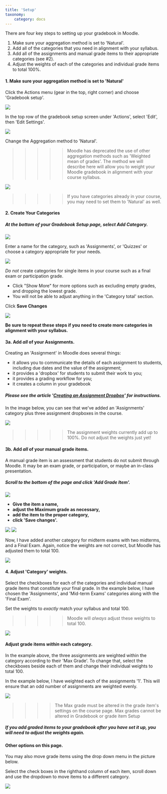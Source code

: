```yaml
---
title: 'Setup'
taxonomy:
    category: docs
---
```


There are four key steps to setting up your gradebook in Moodle.

1. Make sure your aggregation method is set to 'Natural'.
2. Add all of the categories that you need in alignment with your syllabus.
3. Add all of the assignments and manual grade items to their appropriate categories \(see \#2\).
4. Adjust the weights of each of the categories and individual grade items to total 100%.

#### 1. Make sure your aggregation method is set to 'Natural'

Click the Actions menu (gear in the top, right corner) and choose 'Gradebook setup'.

![](gradebook-setup-1.png)

In the top row of the gradebook setup screen under 'Actions', select 'Edit', then 'Edit Settings'.

![](gradebook-setup-2.png)

Change the Aggregation method to 'Natural'.

>>>>> Moodle has deprecated the use of other aggregation methods such as 'Weighted mean of grades'. The method we will describe here will allow you to weight your Moodle gradebook in alignment with your course syllabus.

![](gradebook-setup-4.png)

>>>>> If you have categories already in your course, you may need to set them to 'Natural' as well.

#### 2.  Create Your Categories

##### At the bottom of your Gradebook Setup page, select **Add Category**.

![](gradebook-setup-10.png)

Enter a name for the category, such as 'Assignments', or 'Quizzes' or choose a category appropriate for your needs.

![](gradebook-setup-6.png)

_Do not_ create categories for single items in your course such as a final exam or participation grade.

* Click "Show More" for more options such as excluding empty grades, and dropping the lowest grade.
* You will not be able to adjust anything in the 'Category total' section.

Click **Save Changes**

![](gradebook-setup-7.png)

**Be sure to repeat these steps if you need to create more categories in alignment with your syllabus.**


#### 3a. Add _all_ of your Assignments.

Creating an 'Assignment' in Moodle does several things:

* it allows you to communicate the details of each assignment to students, including due dates and the value of the assignment;
* it provides a 'dropbox' for students to submit their work to you;
* it provides a grading workflow for you;
* it creates a column in your gradebook

##### Please see the article '[Creating an Assignment Dropbox](http://create.twu.ca/help/moodle/faculty/activity-or-resource/creating-an-assignment-dropbox)' for instructions.

In the image below, you can see that we've added an 'Assignments' category plus three assignment dropboxes in the course.

![](gradebook-setup-8.png)

>>>>> The assignment weights currently add up to 100%. Do not adjust the weights just yet!

#### 3b. Add _all_ of your manual grade items.

A manual grade item is an assessment that students do not submit through Moodle. It may be an exam grade, or participation, or maybe an in-class presentation.

##### Scroll to the bottom of the page and click 'Add Grade Item'.

![](gradebook-setup-10.png)

* **Give the item a name,**
* **adjust the Maximum grade as necessary,**
* **add the item to the proper category,**
* **click 'Save changes'.**

![](gradebook-setup-11.png)
![](gradebook-setup-12.png)

Now, I have added another category for midterm exams with two midterms, and a Final Exam. Again, notice the weights are not correct, but Moodle has adjusted them to total 100.

![](gradebook-setup-9.png)

#### 4. Adjust 'Category' weights.

Select the checkboxes for each of the categories and individual manual grade items that constitute your final grade. In the example below, I have chosen the 'Assignments', and 'Mid-term Exams' categories along with the 'Final Exam'.

Set the weights to _exactly_ match your syllabus and total 100.

>>>>> Moodle will _always_ adjust these weights to total 100.

![](gradebook-setup-13.png)

#### Adjust grade items _within_ each category.

In the example above, the three assignments are weighted within the category according to their 'Max Grade'. To change that, select the checkboxes beside each of them and change their individual weights to total 100.

In the example below, I have weighted each of the assignments '1'. This will ensure that an odd number of assignments are weighted evenly.

![](gradebook-setup-14.png)

>>>> The Max grade must be altered in the grade item's settings on the course page. Max grades cannot be altered in Gradebook or grade item Setup

##### If you add graded items to your gradebook after you have set it up, you will need to adjust the weights again.

#### Other options on this page.

You may also move grade items using the drop down menu in the picture below.

Select the check boxes in the righthand column of each item, scroll down and use the dropdown to move items to a different category.

![](other-options-of-this-page.png)
